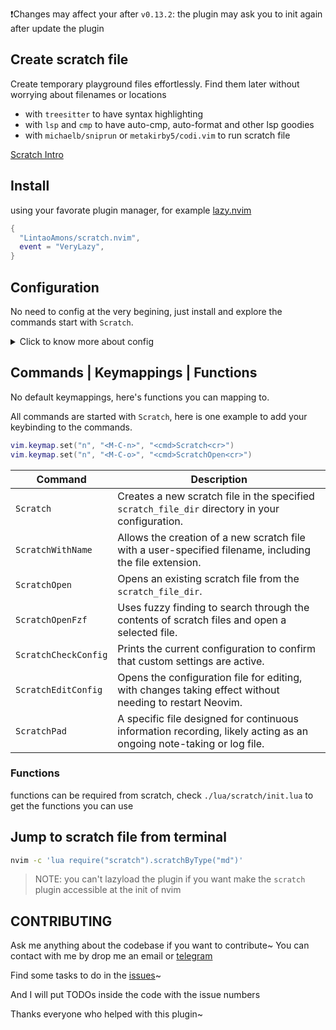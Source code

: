 ❗️Changes may affect your after `v0.13.2`: the plugin may ask you to init again after update the plugin

## Create scratch file

Create temporary playground files
effortlessly. Find them later without
worrying about filenames or locations

- with `treesitter` to have syntax highlighting
- with `lsp` and `cmp` to have auto-cmp, auto-format and other lsp goodies
- with `michaelb/sniprun` or `metakirby5/codi.vim` to run scratch file

[Scratch Intro](https://github.com/LintaoAmons/scratch.nvim/assets/95092244/c1adff70-c8c5-4594-80e3-18d3e6b24d7a)


## Install

using your favorate plugin manager, for example [lazy.nvim](https://github.com/folke/lazy.nvim)

```lua
{
  "LintaoAmons/scratch.nvim",
  event = "VeryLazy",
}
```


## Configuration

No need to config at the very begining, just install and explore the commands start with `Scratch`.

<details>
<summary>Click to know more about config</summary>
  
The way to config this plugin is a little difference(simpler) with other nvim plugin.
  
You can use `ScratchEditConfig` to edit the config once some new type popup your mind and the config will take effect immediately

Here's default config after you inited the plugin

NOTE: you can't have comment in your config, since only plain json supported right now

```jsonc
{
  "filetypes": ["xml", "go", "lua", "js", "py", "sh"], // you can simply put filetype here
  "window_cmd": "edit", // 'vsplit' | 'split' | 'edit' | 'tabedit' | 'rightbelow vsplit'. Can use rightbelow or topleft etc. as modifier
  "scratch_file_dir": "/you_home_path/.cache/nvim/scratch.nvim",
  "filetype_details": {
    "go": {
      // or, you can have more control here
      "filename": "main", // the filename of the scratch file in the new directory
      "cursor": {
        "location": [4, 2], // default location of cursor in the scratch file
        "insert_mode": true // default mode
      },
      "requireDir": true, // true, if each scratch file requires a new directory
      "content": ["package main", "", "func main() {", "  ", "}"] // default content in the scratch file
    },
    "yaml": {}, // for same filetype. you can have different postfix
    "k8s.yaml": {
      "subdir": "learn-k8s" // and put this type into a specific subdir
    },
    "json": {}, // empty object is fine
    "gp.md": {
      // create `gp.nvim` chat file
      "cursor": {
        "location": [12, 2],
        "insert_mode": true
      },
      "content": [
        "# topic: ?",
        "",
        "- model: {\"top_p\":1,\"temperature\":0.7,\"model\":\"gpt-3.5-turbo-16k\"}",
        "- file: placeholder",
        "- role: You are a general AI assistant.",
        "",
        "Write your queries after 🗨:. Run :GpChatRespond to generate response.",
        "",
        "---",
        "",
        "🗨:",
        ""
      ]
    }
  },
  "localKeys": [
    // local keymapping for specific type of file
    {
      "filenameContains": ["gp"],
      "LocalKeys": [
        {
          "cmd": "<CMD>GpChatRespond<CR>",
          "key": "<C-k>k",
          "modes": ["n", "i", "v"]
        }
      ]
    }
  ]
}
```

### Init Configuration

- This is triggered automaticlly at the first time you try to use Scrach's commands, and can be manually called to change the configuration file path, and this allows you:
  - Put your configuration anywhere you want and can be tracked along with your other configuration with git
  - Have multiple configuration, and switch the configuration by change the configuration filepath with this command

```lua
:ScratchInitConfig
```

### Check current Configuration

```lua
:ScratchCheckConfig
```

### Edit Configuration

```lua
:ScratchEditConfig
```

**Note**: Don't need require restart nvim after change the config.

![show](https://github.com/LintaoAmons/scratch.nvim/assets/95092244/8e3fe968-91a5-4e86-a34e-84f9274b3355)

</details>

## Commands | Keymappings | Functions

No default keymappings, here's functions you can mapping to.

All commands are started with `Scratch`, here is one example to add your keybinding to the commands.

```lua
vim.keymap.set("n", "<M-C-n>", "<cmd>Scratch<cr>")
vim.keymap.set("n", "<M-C-o>", "<cmd>ScratchOpen<cr>")
```

| Command            | Description                                                                                                           |
|--------------------|-----------------------------------------------------------------------------------------------------------------------|
| `Scratch`          | Creates a new scratch file in the specified `scratch_file_dir` directory in your configuration.                       |
| `ScratchWithName`  | Allows the creation of a new scratch file with a user-specified filename, including the file extension.               |
| `ScratchOpen`      | Opens an existing scratch file from the `scratch_file_dir`.                                                           |
| `ScratchOpenFzf`   | Uses fuzzy finding to search through the contents of scratch files and open a selected file.                          |
| `ScratchCheckConfig` | Prints the current configuration to confirm that custom settings are active.                                         |
| `ScratchEditConfig` | Opens the configuration file for editing, with changes taking effect without needing to restart Neovim.              |
| `ScratchPad`       | A specific file designed for continuous information recording, likely acting as an ongoing note-taking or log file.   |

### Functions

functions can be required from scratch, check `./lua/scratch/init.lua` to get the functions you can use

## Jump to scratch file from terminal

```sh
nvim -c 'lua require("scratch").scratchByType("md")'
```

> NOTE: you can't lazyload the plugin if you want make the `scratch` plugin accessible at the init of nvim

## CONTRIBUTING

Ask me anything about the codebase if you want to contribute~ You can contact with me by drop me an email or [telegram](https://t.me/+ssgpiHyY9580ZWFl)

Find some tasks to do in the [issues](https://github.com/LintaoAmons/scratch.nvim/issues)~

And I will put TODOs inside the code with the issue numbers

Thanks everyone who helped with this plugin~
